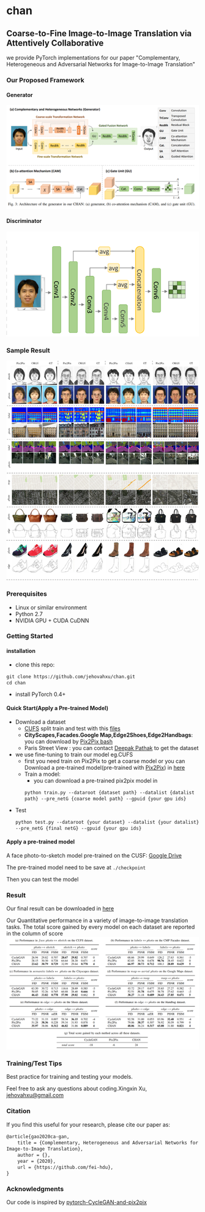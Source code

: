 # chan

## Coarse-to-Fine Image-to-Image Translation via Attentively Collaborative

we provide PyTorch implementations for our paper "Complementary, Heterogeneous and Adversarial
Networks for Image-to-Image Translation"

### Our Proposed Framework
#### Generator
![](imgs/generator.png)
#### Discriminator
![](imgs/discriminator.png)
### Sample Result
![](imgs/result3.png)
### Prerequisites
- Linux or similar environment
- Python 2.7
- NVIDIA GPU + CUDA CuDNN

### Getting Started

#### installation
- clone this repo:
```shell script
git clone https://github.com/jehovahxu/chan.git
cd chan
```
- install PyTorch 0.4+
#### Quick Start(Apply a Pre-trained Model)
- Download a dataset
    - [CUFS](http://mmlab.ie.cuhk.edu.hk/archive/facesketch.html) split train and test with this [files](https://drive.google.com/open?id=1TYQ5O9q4ZMiuBimPMqqj7O_SyHoijwmn)
    - **CityScapes,Facades.Google Map,Edge2Shoes,Edge2Handbags**: you can download by [Pix2Pix bash](https://github.com/phillipi/pix2pix/blob/master/datasets/download_dataset.sh) 
    - Paris Street View : you can contact [Deepak Pathak](https://github.com/pathak22) to get the dataset 
- we use fine-tuning to train our model eg.CUFS
    - first you need train on Pix2Pix to get a coarse model or you can Download a pre-trained model(pre-trained with [Pix2Pix](https://github.com/jehovahxu/pix2pix-pytorch)) in  [here](https://drive.google.com/open?id=1dfe2pqAUD4T6fD9vO38SM2HCYJSe9Nxj)
    - Train a model:
        - you can download a pre-trained pix2pix model in
        ```shell script
        python train.py --dataroot {dataset path} --datalist {datalist path} --pre_netG {coarse model path} --gpuid {your gpu ids}  
        ```
- Test
    ```shell script
    python test.py --dataroot {your dataset} --datalist {your datalist} --pre_netG {final netG} --gpuid {your gpu ids}
    ```
#### Apply a pre-trained model
A face photo-to-sketch model pre-trained on the CUSF: [Google Drive](https://drive.google.com/open?id=173H7FdwG7UOMM1G-4sm7zKUBu0yFypul)

The pre-trained model need to be save at `./checkpoint`

Then you can test the model
 
### Result
Our final result can be downloaded in [here](https://drive.google.com/open?id=1AzmHkcGa21h6Mngdc7sEIH1hOR6GrBTS)

Our Quantitative performance in a variety of image-to-image translation tasks. The total score gained by every model  on each dataset are reported in the column of score
![](./imgs/ex_result.png)

### Training/Test Tips
Best practice for training and testing your models.<p>
Feel free to ask any questions about coding.Xingxin Xu, [jehovahxu@gmail.com](jehovahxu@gmail.com)<p>

### Citation
If you find this useful for your research, please cite our paper as:
```
@article{gao2020ca-gan,
	title = {Complementary, Heterogeneous and Adversarial Networks for Image-to-Image Translation},
	author = {},
	year = {2020},
	url = {https://github.com/fei-hdu},
}
```

### Acknowledgments
Our code is inspired by [pytorch-CycleGAN-and-pix2pix](https://github.com/junyanz/pytorch-CycleGAN-and-pix2pix)

<!--
### Citation
If you use this code for your research, plase cite our papers.
-->










